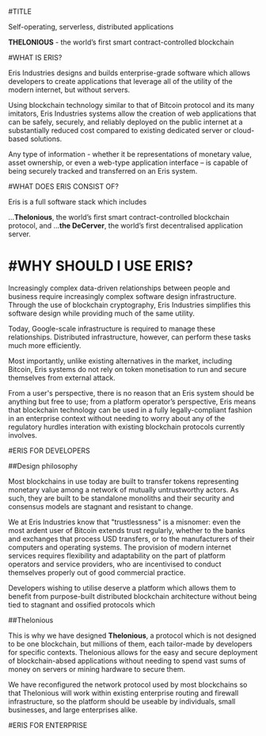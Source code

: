 #TITLE

Self-operating, serverless, distributed applications

**THELONIOUS** - the world’s first smart contract-controlled blockchain

#WHAT IS ERIS?

Eris Industries designs and builds enterprise-grade software which allows developers to create applications that leverage all of the utility of the modern internet, but without servers. 

Using blockchain technology similar to that of Bitcoin protocol and its many imitators, Eris Industries systems allow the creation of web applications that can be safely, securely, and reliably deployed on the public internet at a substantially reduced cost compared to existing dedicated server or cloud-based solutions. 

Any type of information - whether it be representations of monetary value, asset ownership, or even a web-type application interface – is capable of being securely tracked and transferred on an Eris system. 

#WHAT DOES ERIS CONSIST OF?

Eris is a full software stack which includes

...**Thelonious**, the world’s first smart contract-controlled blockchain protocol, and 
...**the DeCerver**, the world’s first decentralised application server. 

#WHY SHOULD I USE ERIS?
 =======

Increasingly complex data-driven relationships between people and business require increasingly complex software design infrastructure. Through the use of blockchain cryptography, Eris Industries simplifies this software design while providing much of the same utility. 

Today, Google-scale infrastructure is required to manage these relationships. Distributed infrastructure, however, can perform these tasks much more efficiently. 

Most importantly, unlike existing alternatives in the market, including Bitcoin, Eris systems do not rely on token monetisation to run and secure themselves from external attack. 

From a user's perspective, there is no reason that an Eris system should be anything but free to use; from a platform operator’s perspective, Eris means that blockchain technology can be used in a fully legally-compliant fashion in an enterprise context without needing to worry about any of the regulatory hurdles interation with existing blockchain protocols currently involves.

#ERIS FOR DEVELOPERS

##Design philosophy

Most blockchains in use today are built to transfer tokens representing monetary value among a network of mutually untrustworthy actors. As such, they are built to be standalone monoliths and their security and consensus models are stagnant and resistant to change. 

We at Eris Industries know that "trustlessness" is a misnomer: even the most ardent user of Bitcoin extends trust regularly, whether to the banks and exchanges that process USD transfers, or to the manufacturers of their computers and operating systems. The provision of modern internet services requires flexibility and adaptability on the part of platform operators and service providers, who are incentivised to conduct themselves properly out of good commercial practice. 

Developers wishing to utilise deserve a platform which allows them to benefit from purpose-built distributed blockchain architecture without being tied to stagnant and ossified protocols which 

##Thelonious

This is why we have designed **Thelonious**, a protocol which is not designed to be one blockchain, but millions of them, each tailor-made by developers for specific contexts. Thelonious allows for the easy and secure deployment of blockchain-absed applications without needing to spend vast sums of money on servers or mining hardware to secure them. 

We have reconfigured the network protocol used by most blockchains so that Thelonious will work within existing enterprise routing and firewall infrastructure, so the platform should be useable by individuals, small businesses, and large enterprises alike. 

#ERIS FOR ENTERPRISE


